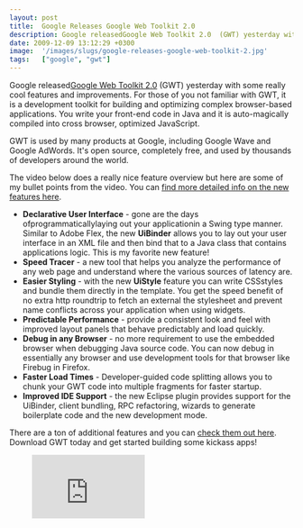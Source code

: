 ```yaml
---
layout: post
title:  Google Releases Google Web Toolkit 2.0
description: Google releasedGoogle Web Toolkit 2.0  (GWT) yesterday with some really cool features and improvements. For those of you not familiar with GWT, it is a development toolkit for building and optimizing complex browser-based applications. You write your front-end code in Java and it is auto-magically compiled into cross browser, optimized JavaScript. GWT is used by many products at Google, including Google Wave and Google AdWords. Its open source, completely free, and used by thousands of developer
date: 2009-12-09 13:12:29 +0300
image:  '/images/slugs/google-releases-google-web-toolkit-2.jpg'
tags:   ["google", "gwt"]
---
```

<p>Google released<a href="http://code.google.com/gwt" target="_blank">Google Web Toolkit 2.0</a> (GWT) yesterday with some really cool features and improvements. For those of you not familiar with GWT, it is a development toolkit for building and optimizing complex browser-based applications. You write your front-end code in Java and it is auto-magically compiled into cross browser, optimized JavaScript.</p>
<p>GWT is used by many products at Google, including Google Wave and Google AdWords. It's open source, completely free, and used by thousands of developers around the world.</p>
<p>The video below does a really nice feature overview but here are some of my bullet points from the video. You can <a href="http://code.google.com/webtoolkit/doc/latest/ReleaseNotes.html" target="_blank">find more detailed info on the new features here</a>.</p>
<ul>
 <li><strong>Declarative User Interface</strong> - gone are the days ofprogrammaticallylaying out your applicationin a Swing type manner. Similar to Adobe Flex, the new <strong>UiBinder</strong> allows you to lay out your user interface in an XML file and then bind that to a Java class that contains applications logic. This is my favorite new feature!</li>
 <li><strong>Speed Tracer</strong> - a new tool that helps you analyze the performance of any web page and understand where the various sources of latency are.</li>
 <li><strong>Easier Styling</strong> - with the new <strong>UiStyle</strong> feature you can write CSSstyles and bundle them directly in the template. You get the speed benefit of no extra http roundtrip to fetch an external the stylesheet and prevent name conflicts across your application when using widgets.</li>
 <li><strong>Predictable Performance</strong> - provide a consistent look and feel with improved layout panels that behave predictably and load quickly.</li>
 <li><strong>Debug in any Browser</strong> - no more requirement to use the embedded browser when debugging Java source code. You can now debug in essentially any browser and use development tools for that browser like Firebug in Firefox.</li>
 <li><strong>Faster Load Times</strong> - Developer-guided code splitting allows you to chunk your GWT code into multiple fragments for faster startup.</li>
 <li><strong>Improved IDE Support</strong> - the new Eclipse plugin provides support for the UiBinder, client bundling, RPC refactoring, wizards to generate boilerplate code and the new development mode.</li>
</ul>
There are a ton of additional features and you can <a href="http://code.google.com/webtoolkit/doc/latest/ReleaseNotes.html" target="_blank">check them out here</a>. Download GWT today and get started building some kickass apps!<figure class="kg-card kg-embed-card"><iframe width="200" height="113" src="https://www.youtube.com/embed/uExEw3OVMd0?feature=oembed" frameborder="0" allow="accelerometer; autoplay; clipboard-write; encrypted-media; gyroscope; picture-in-picture" allowfullscreen></iframe></figure>
